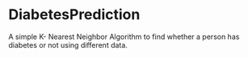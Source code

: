 # DiabetesPrediction
A simple K- Nearest Neighbor Algorithm to find whether a person has diabetes or not using different data.
